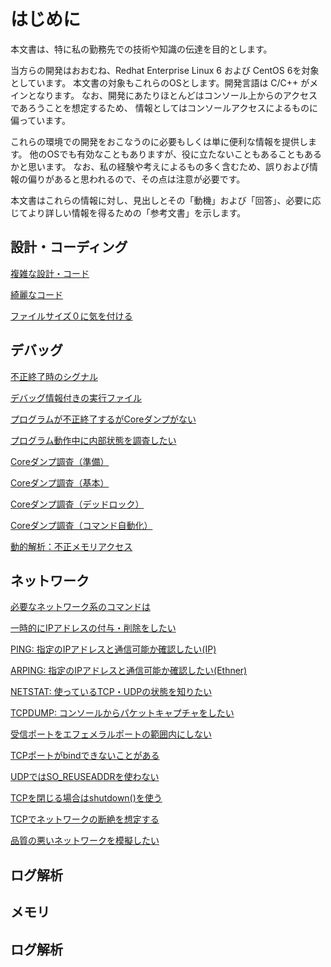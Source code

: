 
# はじめに
本文書は、特に私の勤務先での技術や知識の伝達を目的とします。

当方らの開発はおおむね、Redhat Enterprise Linux 6 および CentOS 6を対象としています。
本文書の対象もこれらのOSとします。開発言語は C/C++ がメインとなります。
なお、開発にあたりほとんどはコンソール上からのアクセスであろうことを想定するため、
情報としてはコンソールアクセスによるものに偏っています。

これらの環境での開発をおこなうのに必要もしくは単に便利な情報を提供します。
他のOSでも有効なこともありますが、役に立たないこともあることもあるかと思います。
なお、私の経験や考えによるもの多く含むため、誤りおよび情報の偏りがあると思われるので、その点は注意が必要です。

本文書はこれらの情報に対し、見出しとその「動機」および「回答」、必要に応じてより詳しい情報を得るための「参考文書」を示します。

## 設計・コーディング

[複雑な設計・コード](complex_design_and_code.md)

[綺麗なコード](beautiful_code.md)

[ファイルサイズ０に気を付ける](filesize_zero.md)

## デバッグ

[不正終了時のシグナル](fault_signal.md)

[デバッグ情報付きの実行ファイル](executable_with_debug_info.md)

[プログラムが不正終了するがCoreダンプがない](core_dump.md)

[プログラム動作中に内部状態を調査したい](inspect_prgoram_on_running.md)

[Coreダンプ調査（準備）](core_dump_1.md)

[Coreダンプ調査（基本）](core_dump_2.md)

[Coreダンプ調査（デッドロック）](core_dump_3.md)

[Coreダンプ調査（コマンド自動化）](core_dump_4.md)

[動的解析：不正メモリアクセス](dynamic_code_analysis.md)

## ネットワーク

[必要なネットワーク系のコマンドは](important_network_command.md)

[一時的にIPアドレスの付与・削除をしたい](temporary_ipaddress.md)

[PING: 指定のIPアドレスと通信可能か確認したい(IP)](ping.md)

[ARPING: 指定のIPアドレスと通信可能か確認したい(Ethner)](arping.md)

[NETSTAT: 使っているTCP・UDPの状態を知りたい](netstat.md)

[TCPDUMP: コンソールからパケットキャプチャをしたい](tcpdump.md)

[受信ポートをエフェメラルポートの範囲内にしない](ephemeral_port.md)

[TCPポートがbindできないことがある](bind_failure.md)

[UDPではSO_REUSEADDRを使わない](udp_reuseaddr.md)

[TCPを閉じる場合はshutdown()を使う](tcp_shutdown.md)

[TCPでネットワークの断絶を想定する](network_problem.md)

[品質の悪いネットワークを模擬したい](tc_netem.md)

## ログ解析

## メモリ

## ログ解析
